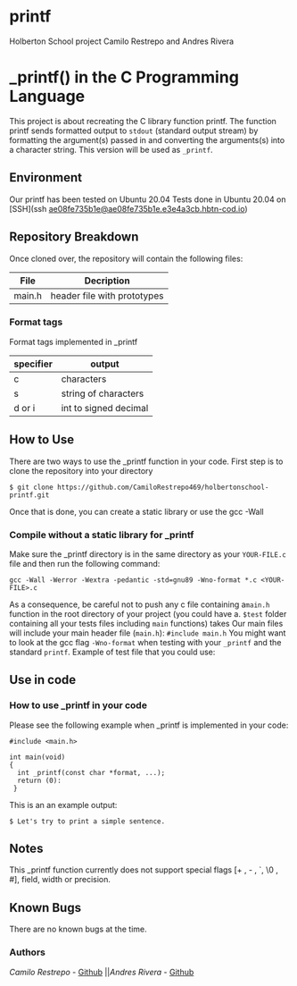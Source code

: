 # printf
Holberton School project
Camilo Restrepo and Andres Rivera

# _printf() in the C Programming Language
This project is about recreating the C library function printf. The function printf sends formatted output to `stdout` (standard output stream) by formatting the argument(s) passed in and converting the arguments(s) into a character string. This version will be used as `_printf`.

## Environment
Our printf has been tested on Ubuntu 20.04
Tests done in Ubuntu 20.04  on [SSH](ssh ae08fe735b1e@ae08fe735b1e.e3e4a3cb.hbtn-cod.io)

## Repository Breakdown
Once cloned over, the repository will contain the following files:

|   **File**    |  **Decription**                       |
|---------------|---------------------------------------|
|      main.h   | header file with prototypes           |



### Format tags
Format tags implemented in _printf

| **specifier** | **output**                            |
|---------------|---------------------------------------|
| c             | characters                            |
| s             | string of characters                  |
| d or i        | int to signed decimal                 |

## How to Use
There are two ways to use the _printf function in your code.
First step is to clone the repository into your directory
```
$ git clone https://github.com/CamiloRestrepo469/holbertonschool-printf.git
```
Once that is done, you can create a static library or use the gcc -Wall


### Compile without a static library for _printf
Make sure the _printf directory is in the same directory as your `YOUR-FILE.c` file and then run the following command:
```
gcc -Wall -Werror -Wextra -pedantic -std=gnu89 -Wno-format *.c <YOUR-FILE>.c
```
As a consequence, be careful not to push any c file containing a`main.h` function in the root directory of your project (you could have a. `$test` folder containing all your tests files including `main` functions) takes
Our main files will include your main header file (`main.h`): `#include main.h`
You might want to look at the gcc flag `-Wno-format` when testing with your `_printf` and the standard `printf`. Example of test file that you could use: 

## Use in code
### How to use _printf in your code
Please see the following example when _printf is implemented in your code:
```
#include <main.h>

int main(void)
{
  int _printf(const char *format, ...);
  return (0):
 }
```
This is an an example output:
```
$ Let's try to print a simple sentence.
```
## Notes
This _printf function currently does not support special flags [+ , - , `, \0 , #], field, width or precision.

## Known Bugs
There are no known bugs at the time.

### Authors

*Camilo Restrepo* - [Github](https://github.com/CamiloRestrepo469/) 
||*Andres Rivera* - [Github](https://github.com/andresrivera/) 

